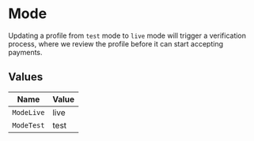# Mode

Updating a profile from `test` mode to `live` mode will trigger a verification process, where we review
the profile before it can start accepting payments.


## Values

| Name       | Value      |
| ---------- | ---------- |
| `ModeLive` | live       |
| `ModeTest` | test       |